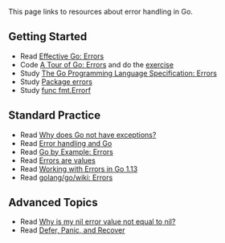 This page links to resources about error handling in Go.

## Getting Started

- Read [Effective Go: Errors](https://go.dev/doc/effective_go#errors)
- Code [A Tour of Go: Errors](http://tour.golang.org/methods/19) and do the [exercise](http://tour.golang.org/methods/20)
- Study [The Go Programming Language Specification: Errors](https://go.dev/ref/spec#Errors)
- Study [Package errors](https://pkg.go.dev/errors/)
- Study [func fmt.Errorf](https://pkg.go.dev/fmt/#Errorf)

## Standard Practice

- Read [Why does Go not have exceptions?](https://go.dev/doc/faq#exceptions)
- Read [Error handling and Go](https://go.dev/blog/error-handling-and-go)
- Read [Go by Example: Errors](https://gobyexample.com/errors)
- Read [Errors are values](https://go.dev/blog/errors-are-values)
- Read [Working with Errors in Go 1.13](https://go.dev/blog/go1.13-errors)
- Read [golang/go/wiki: Errors](Errors)

## Advanced Topics

- Read [Why is my nil error value not equal to nil?](https://go.dev/doc/faq#nil_error)
- Read [Defer, Panic, and Recover](https://go.dev/blog/defer-panic-and-recover)